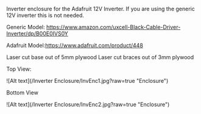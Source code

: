 Inverter enclosure for the Adafruit 12V Inverter. If you are using the generic 12V inverter this is not needed.

Generic Model: https://www.amazon.com/uxcell-Black-Cable-Driver-Inverter/dp/B00E0IVS0Y

Adafruit Model:https://www.adafruit.com/product/448

Laser cut base out of 5mm plywood
Laser cut braces out of 3mm plywood

Top View:

![Alt text](/Inverter Enclosure/InvEnc1.jpg?raw=true "Enclosure")

Bottom View

![Alt text](/Inverter Enclosure/InvEnc2.jpg?raw=true "Enclosure")
